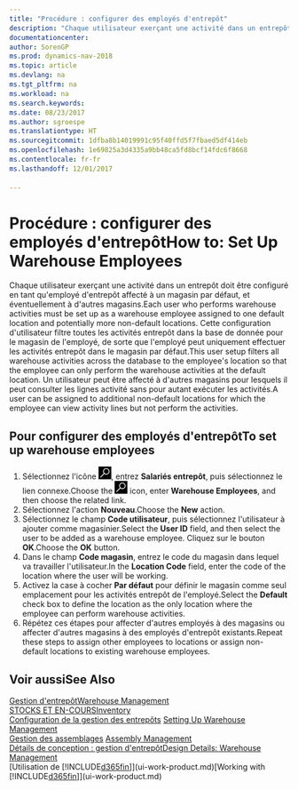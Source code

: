 ```yaml
---
title: "Procédure : configurer des employés d'entrepôt"
description: "Chaque utilisateur exerçant une activité dans un entrepôt doit être configuré en tant qu'employé d'entrepôt affecté à un magasin par défaut, et éventuellement à d'autres magasins."
documentationcenter: 
author: SorenGP
ms.prod: dynamics-nav-2018
ms.topic: article
ms.devlang: na
ms.tgt_pltfrm: na
ms.workload: na
ms.search.keywords: 
ms.date: 08/23/2017
ms.author: sgroespe
ms.translationtype: HT
ms.sourcegitcommit: 1dfba8b14019991c95f40ffd5f7fbaed5df414eb
ms.openlocfilehash: 1e69825a3d4335a9bb48ca5fd8bcf14fdc6f8668
ms.contentlocale: fr-fr
ms.lasthandoff: 12/01/2017

---
```

# <a name="how-to-set-up-warehouse-employees"></a><span data-ttu-id="caa45-103">Procédure : configurer des employés d'entrepôt</span><span class="sxs-lookup"><span data-stu-id="caa45-103">How to: Set Up Warehouse Employees</span></span>
<span data-ttu-id="caa45-104">Chaque utilisateur exerçant une activité dans un entrepôt doit être configuré en tant qu'employé d'entrepôt affecté à un magasin par défaut, et éventuellement à d'autres magasins.</span><span class="sxs-lookup"><span data-stu-id="caa45-104">Each user who performs warehouse activities must be set up as a warehouse employee assigned to one default location and potentially more non-default locations.</span></span> <span data-ttu-id="caa45-105">Cette configuration d'utilisateur filtre toutes les activités entrepôt dans la base de donnée pour le magasin de l'employé, de sorte que l'employé peut uniquement effectuer les activités entrepôt dans le magasin par défaut.</span><span class="sxs-lookup"><span data-stu-id="caa45-105">This user setup filters all warehouse activities across the database to the employee's location so that the employee can only perform the warehouse activities at the default location.</span></span> <span data-ttu-id="caa45-106">Un utilisateur peut être affecté à d'autres magasins pour lesquels il peut consulter les lignes activité sans pour autant exécuter les activités.</span><span class="sxs-lookup"><span data-stu-id="caa45-106">A user can be assigned to additional non-default locations for which the employee can view activity lines but not perform the activities.</span></span>

## <a name="to-set-up-warehouse-employees"></a><span data-ttu-id="caa45-107">Pour configurer des employés d'entrepôt</span><span class="sxs-lookup"><span data-stu-id="caa45-107">To set up warehouse employees</span></span>  
1.  <span data-ttu-id="caa45-108">Sélectionnez l'icône ![Page ou état pour la recherche](media/ui-search/search_small.png "Page ou état pour la recherche"), entrez **Salariés entrepôt**, puis sélectionnez le lien connexe.</span><span class="sxs-lookup"><span data-stu-id="caa45-108">Choose the ![Search for Page or Report](media/ui-search/search_small.png "Search for Page or Report icon") icon, enter **Warehouse Employees**, and then choose the related link.</span></span>  
2. <span data-ttu-id="caa45-109">Sélectionnez l'action **Nouveau**.</span><span class="sxs-lookup"><span data-stu-id="caa45-109">Choose the **New** action.</span></span>  
3. <span data-ttu-id="caa45-110">Sélectionnez le champ **Code utilisateur**, puis sélectionnez l'utilisateur à ajouter comme magasinier.</span><span class="sxs-lookup"><span data-stu-id="caa45-110">Select the **User ID** field, and then select the user to be added as a warehouse employee.</span></span> <span data-ttu-id="caa45-111">Cliquez sur le bouton **OK**.</span><span class="sxs-lookup"><span data-stu-id="caa45-111">Choose the **OK** button.</span></span>  
6.  <span data-ttu-id="caa45-112">Dans le champ **Code magasin**, entrez le code du magasin dans lequel va travailler l'utilisateur.</span><span class="sxs-lookup"><span data-stu-id="caa45-112">In the **Location Code** field, enter the code of the location where the user will be working.</span></span>  
7.  <span data-ttu-id="caa45-113">Activez la case à cocher **Par défaut** pour définir le magasin comme seul emplacement pour les activités entrepôt de l'employé.</span><span class="sxs-lookup"><span data-stu-id="caa45-113">Select the **Default** check box to define the location as the only location where the employee can perform warehouse activities.</span></span>  
8.  <span data-ttu-id="caa45-114">Répétez ces étapes pour affecter d'autres employés à des magasins ou affecter d'autres magasins à des employés d'entrepôt existants.</span><span class="sxs-lookup"><span data-stu-id="caa45-114">Repeat these steps to assign other employees to locations or assign non-default locations to existing warehouse employees.</span></span>  

## <a name="see-also"></a><span data-ttu-id="caa45-115">Voir aussi</span><span class="sxs-lookup"><span data-stu-id="caa45-115">See Also</span></span>  
[<span data-ttu-id="caa45-116">Gestion d'entrepôt</span><span class="sxs-lookup"><span data-stu-id="caa45-116">Warehouse Management</span></span>](warehouse-manage-warehouse.md)  
[<span data-ttu-id="caa45-117">STOCKS ET EN-COURS</span><span class="sxs-lookup"><span data-stu-id="caa45-117">Inventory</span></span>](inventory-manage-inventory.md)  
<span data-ttu-id="caa45-118">[Configuration de la gestion des entrepôts](warehouse-setup-warehouse.md)   </span><span class="sxs-lookup"><span data-stu-id="caa45-118">[Setting Up Warehouse Management](warehouse-setup-warehouse.md)   </span></span>  
<span data-ttu-id="caa45-119">[Gestion des assemblages](assembly-assemble-items.md)  </span><span class="sxs-lookup"><span data-stu-id="caa45-119">[Assembly Management](assembly-assemble-items.md)  </span></span>  
[<span data-ttu-id="caa45-120">Détails de conception : gestion d'entrepôt</span><span class="sxs-lookup"><span data-stu-id="caa45-120">Design Details: Warehouse Management</span></span>](design-details-warehouse-management.md)  
<span data-ttu-id="caa45-121">[Utilisation de [!INCLUDE[d365fin](includes/d365fin_md.md)]](ui-work-product.md)</span><span class="sxs-lookup"><span data-stu-id="caa45-121">[Working with [!INCLUDE[d365fin](includes/d365fin_md.md)]](ui-work-product.md)</span></span>  

